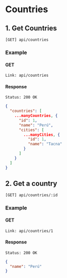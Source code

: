 # Countries

## 1. Get Countries

```
[GET] api/countries
```

### Example

#### GET

```
Link: api/countries
```

#### Response

```
Status: 200 OK
```

```json
{
  "countries": [
    ...manyCountries, {
      "id": 1,
      "name": "Perú",
      "cities": [
        ...manyCities, {
          "id": 1,
          "name": "Tacna"
        }
      ]
    }
  ]
}
```


## 2. Get a country

```
[GET] api/countries/:id
```

### Example

#### GET

```
Link: api/countries/1
```

#### Response

```
Status: 200 OK
```

```json
{
  "name": "Perú"
}
```
